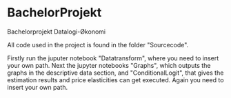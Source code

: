 # BachelorProjekt
Bachelorprojekt Datalogi-Økonomi

All code used in the project is found in the folder "Sourcecode". 

Firstly run the juputer notebook "Datatransform", where you need to insert your own path. 
Next the jupyter notebooks "Graphs", which outputs the graphs in the descriptive data section, 
and "ConditionalLogit", that gives the estimation results and price elasticities can get executed. Again you need to insert your own path. 
